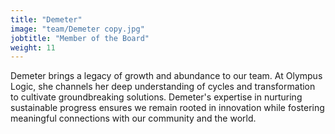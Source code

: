 ```yaml
---
title: "Demeter"
image: "team/Demeter copy.jpg"
jobtitle: "Member of the Board"
weight: 11
---
```


Demeter brings a legacy of growth and abundance to our team. At Olympus Logic, she channels her deep understanding of cycles and transformation to cultivate groundbreaking solutions. Demeter's expertise in nurturing sustainable progress ensures we remain rooted in innovation while fostering meaningful connections with our community and the world.
